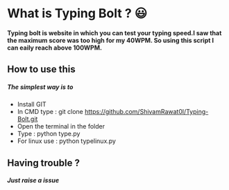 # What is Typing Bolt ? :smiley:
#### Typing bolt is website in which you can test your typing speed.I saw that the maximum score was too high for my 40WPM. So using this script I can eaily reach above 100WPM.</h4>

## How to use this 
##### The simplest way is to 
- Install GIT
- In CMD type  : git clone https://github.com/ShivamRawat0l/Typing-Bolt.git
- Open the terminal in the folder 
- Type : python type.py 
- For linux use : python typelinux.py

## Having trouble ? 
##### Just raise a issue 
